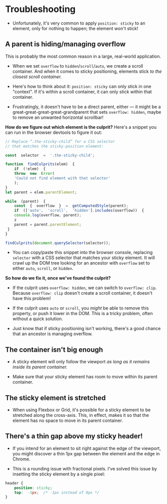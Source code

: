 # Troubleshooting

- Unfortunately, it's very common to apply `position: sticky` to an element, only for nothing to happen; the element won't stick!

## A parent is hiding/managing overflow

This is probably the most common reason in a large, real-world application.

- When we set  `overflow`  to  `hidden`/`scroll`/`auto`, we create a scroll container. And when it comes to sticky positioning, elements stick  _to the closest scroll container._
- Here's how to think about it:  `position: sticky`  can only stick in one "context". If it's within a scroll container, it can only stick within that container.

- Frustratingly, it doesn't have to be a direct parent, either — it might be a great-great-great-great-grandparent that sets  `overflow: hidden`, maybe to remove an unwanted horizontal scrollbar!

**How do we figure out which element is the culprit?**  Here's a snippet you can run in the browser devtools to figure it out:

```js
// Replace “.the-sticky-child” for a CSS selector
// that matches the sticky-position element:

const  selector  =  '.the-sticky-child';

function  findCulprits(elem)  {
	if  (!elem)  {
	throw  new  Error(
	'Could not find element with that selector'
	);
}
let parent = elem.parentElement;

while  (parent)  {
	const  {  overflow  }  =  getComputedStyle(parent);
	if  (['auto',  'scroll',  'hidden'].includes(overflow))  {
	console.log(overflow, parent);
	z
	parent = parent.parentElement;
 }
}

findCulprits(document.querySelector(selector));
```

- You can copy/paste this snippet into the browser console, replacing  `selector`  with a CSS selector that matches your sticky element. It will crawl up the DOM tree looking for an ancestor with  `overflow`  set to either  `auto`,  `scroll`, or  `hidden`.

**So how do we fix it, once we've found the culprit?**

-   If the culprit uses  `overflow: hidden`, we can switch to  `overflow: clip`. Because  `overflow: clip`  doesn't create a scroll container, it doesn't have this problem!
    
-   If the culprit uses  `auto`  or  `scroll`, you  _might_  be able to remove this property, or push it lower in the DOM. This is a tricky problem, often without a quick solution.

- Just know that if sticky positioning isn't working, there's a good chance that an ancestor is managing overflow.

## The container isn't big enough

-  A sticky element will only follow the viewport  _as long as it remains inside its parent container._

- Make sure that your sticky element has room to move within its parent container.

## The sticky element is stretched

- When using Flexbox or Grid, it's possible for a sticky element to be stretched along the cross-axis. This, in effect, makes it so that the element has no space to move in its parent container.

## There's a thin gap above my sticky header!

- If you intend for an element to sit right against the edge of the viewport, you might discover a thin 1px gap between the element and the edge in Chrome.

- This is a rounding issue with fractional pixels. I've solved this issue by insetting the sticky element by a single pixel:

```css
header {
	position: sticky;
	top:  -1px;  /* -1px instead of 0px */
}
```